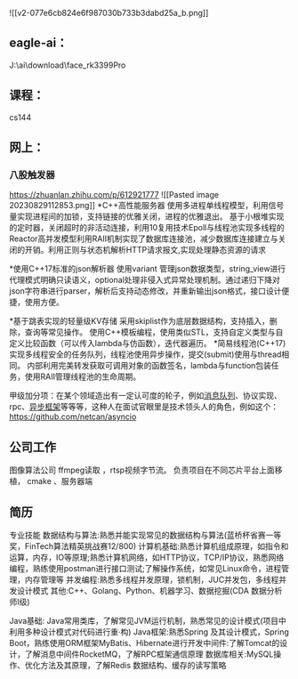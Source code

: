 ![[v2-077e6cb824e6f987030b733b3dabd25a_b.png]]


## eagle-ai：
J:\ai\download\face_rk3399Pro

## 课程：
cs144


## 网上：

### 八股触发器
https://zhuanlan.zhihu.com/p/612921777
![[Pasted image 20230829112853.png]]
*C++高性能服务器
使用多进程单线程模型，利用信号量实现进程间的加锁，支持链接的优雅关闭，进程的优雅退出。
基于小根堆实现的定时器，关闭超时的非活动连接，利用10复用技术Epoll与线程池实现多线程的Reactor高并发模型利用RAII机制实现了数据库连接池，减少数据库连接建立与关闭的开销。利用正则与状态机解析HTTP请求报文,实现处理静态资源的请求

*使用C++17标准的json解析器
使用variant 管理json数据类型，string_view进行代理模式明确只读语义，optional处理非侵入式异常处理机制。通过递归下降对json字符串进行parser，解析后支持动态修改，并重新输出json格式，接口设计便捷，使用方便。

*基于跳表实现的轻量级KV存储
采用skiplist作为底层数据结构，支持插入，删除，查询等常见操作。
使用C++模板编程，使用类似STL，支持自定义类型与自定义比较函数（可以传入lambda与仿函数），迭代器遍历。
*简易线程池(C++17)
实现多线程安全的任务队列，线程池使用异步操作，提交(submit)使用与thread相同。
内部利用完美转发获取可调用对象的函数签名，lambda与function包装任务，使用RAII管理线程池的生命周期。


甲级加分项：在某个领域造出有一定认可度的轮子，例如[消息队列](https://www.zhihu.com/search?q=%E6%B6%88%E6%81%AF%E9%98%9F%E5%88%97&search_source=Entity&hybrid_search_source=Entity&hybrid_search_extra=%7B%22sourceType%22%3A%22answer%22%2C%22sourceId%22%3A%223157724436%22%7D)、协议实现、rpc、[异步框架](https://www.zhihu.com/search?q=%E5%BC%82%E6%AD%A5%E6%A1%86%E6%9E%B6&search_source=Entity&hybrid_search_source=Entity&hybrid_search_extra=%7B%22sourceType%22%3A%22answer%22%2C%22sourceId%22%3A%223157724436%22%7D)等等等，这种人在面试官眼里是技术领头人的角色，例如这个：https://github.com/netcan/asyncio


## 公司工作
图像算法公司
ffmpeg读取 ，rtsp视频字节流。
负责项目在不同芯片平台上面移植，
cmake 、服务器端











## 简历
专业技能
数据结构与算法:熟悉并能实现常见的数据结构与算法(蓝桥杯省赛一等奖，FinTech算法精英挑战赛12/800)
计算机基础:熟悉计算机组成原理，如指令和运算，内存，IO等原理;熟悉计算机网络，如HTTP协议，TCP/IP协议，熟悉网络编程，熟练使用postman进行接口测试;了解操作系统，如常见Linux命令，进程管理，内存管理等
并发编程:熟悉多线程并发原理，锁机制，JUC并发包，多线程并发设计模式
其他:C++、Golang、Python、机器学习、数据挖掘(CDA 数据分析师I级)

Java基础: Java常用类库，了解常见JVM运行机制，熟悉常见的设计模式(项目中利用多种设计模式对代码进行重·构)
Java框架:熟悉Spring 及其设计模式，Spring Boot，熟练使用ORM框架MyBatis、Hibernate进行开发中间件:了解Tomcat的设计，了解消息中间件RocketMQ，了解RPC框架通信原理
数据库相关:MySQL操作、优化方法及其原理，了解Redis 数据结构、缓存的读写策略


